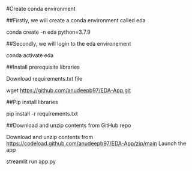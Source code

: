 #Create conda environment

##Firstly, we will create a conda environment called eda

conda create -n eda python=3.7.9

##Secondly, we will login to the eda environement

conda activate eda

##Install prerequisite libraries

Download requirements.txt file

wget https://github.com/anudeepb97/EDA-App.git

##Pip install libraries

pip install -r requirements.txt

##Download and unzip contents from GitHub repo

Download and unzip contents from https://codeload.github.com/anudeepb97/EDA-App/zip/main
Launch the app

streamlit run app.py
